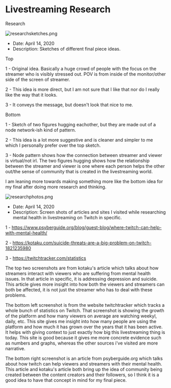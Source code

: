 # Livestreaming Research
 Research

![researchsketches.png]({{site.baseurl}}/research-methods/researchsketches.png)


- Date: April 14, 2020
- Description: Sketches of different final piece ideas.

Top 

1 - Original idea. Basically a huge crowd of people with the focus on the streamer who is visibly stressed out. POV is from inside of the monitor/other side of the screen of streamer.

2 - This idea is more direct, but I am not sure that I like that nor do I really like the way that it looks.

3 - It conveys the message, but doesn't look that nice to me.

Bottom

1 - Sketch of two figures hugging eachother, but they are made out of a node network-ish kind of pattern.

2 - This idea is a lot more suggestive and is cleaner and simpler to me which I personally prefer over the top sketch.

3 - Node pattern shows how the connection between streamer and viewer is virtual/not irl. The two figures hugging shows how the relationship between the streamer and viewer is one where each person helps the other out/the sense of community that is created in the livestreaming world.

I am leaning more towards making something more like the bottom idea for my final after doing more research and thinking.

![researchphotos.png]({{site.baseurl}}/research-methods/researchphotos.png)



- Date: April 14, 2020
- Description: Screen shots of articles and sites I visited while researching mental health in livestreaming on Twitch in specific.

1 - https://www.psyberguide.org/blog/guest-blog/where-twitch-can-help-with-mental-health/

2 - https://kotaku.com/suicide-threats-are-a-big-problem-on-twitch-1821235980

3 - https://twitchtracker.com/statistics
        
The top two screenshots are from kotaku's article which talks about how streamers interact with viewers who are suffering from mental health issues. In that article in specific, it is addressing depression and suicide. This article gives more insight into how both the viewers and streamers can both be affected, it is not just the streamer who has to deal with these problems.

The bottom left screenshot is from the website twitchtracker which tracks a whole bunch of statistics on Twitch. That screenshot is showing the growth of the platform and how many viewers on average are watching weekyl, daily, etc. This site gives me insight into how many people are using the platform and how much it has grown over the years that it has been active. It helps with giving context to just exactly how big this livestreaming thing is today. This site is good because it gives me more concrete evidence such as numbers and graphs, whereas the other sources i've visited are more narrative.

The bottom right screenshot is an article from psyberguide.org which talks about how twitch can help viewers and streamers with their mental health. This article and kotaku's article both bring up the idea of community being created between the content creators and their followers, so I think it is a good idea to have that concept in mind for my final piece.


